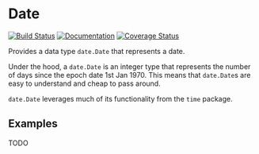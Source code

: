# Date

[![Build Status](https://travis-ci.org/peterstace/date.svg?branch=master)](https://travis-ci.org/peterstace/date)
[![Documentation](https://godoc.org/github.com/peterstace/date?status.svg)](http://godoc.org/github.com/peterstace/date)
[![Coverage Status](https://coveralls.io/repos/github/peterstace/date/badge.svg?branch=master)](https://coveralls.io/github/peterstace/date?branch=master)

Provides a data type `date.Date` that represents a date.

Under the hood, a `date.Date` is an integer type that represents the number of
days since the epoch date 1st Jan 1970. This means that `date.Date`s are easy
to understand and cheap to pass around.

`date.Date` leverages much of its functionality from the `time` package.

## Examples

TODO
